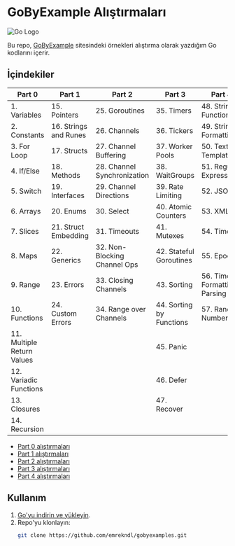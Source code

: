 # GoByExample Alıştırmaları

![Go Logo](https://skillicons.dev/icons?i=go&theme=dark)

Bu repo, [GoByExample](https://gobyexample.com/) sitesindeki örnekleri alıştırma olarak yazdığım Go kodlarını içerir.

## İçindekiler

| Part 0                         | Part 1             | Part 2                         | Part 3                         | Part 4                           |
|--------------------------------|--------------------|--------------------------------|--------------------------------|----------------------------------|
| 1. Variables                   | 15. Pointers       | 25. Goroutines                 | 35. Timers                      | 48. String Functions                 |
| 2. Constants                   | 16. Strings and Runes | 26. Channels                | 36. Tickers                     | 49. String Formatting                |
| 3. For Loop                    | 17. Structs        | 27. Channel Buffering          | 37. Worker Pools                | 50. Text Templates                   |
| 4. If/Else                     | 18. Methods        | 28. Channel Synchronization    | 38. WaitGroups                  | 51. Regular Expressions              |
| 5. Switch                      | 19. Interfaces     | 29. Channel Directions         | 39. Rate Limiting               | 52. JSON                             |
| 6. Arrays                      | 20. Enums          | 30. Select                     | 40. Atomic Counters             | 53. XML                              |
| 7. Slices                      | 21. Struct Embedding | 31. Timeouts                 | 41. Mutexes                     | 54. Time                             |
| 8. Maps                        | 22. Generics       | 32. Non-Blocking Channel Ops   | 42. Stateful Goroutines         | 55. Epoch                            |
| 9. Range                       | 23. Errors         | 33. Closing Channels           | 43. Sorting                     | 56. Time Formatting / Parsing        |
| 10. Functions                  | 24. Custom Errors  | 34. Range over Channels        | 44. Sorting by Functions        | 57. Random Numbers                   |
| 11. Multiple Return Values     |                    |                                | 45. Panic                       |                                  |
| 12. Variadic Functions         |                    |                                | 46. Defer                       |                                  |
| 13. Closures                   |                    |                                | 47. Recover                     |                                  |
| 14. Recursion                  |                    |                                |                                |                                  |

- [Part 0 alıştırmaları](part0/tutor_0.go)
- [Part 1 alıştırmaları](part1/tutor_1.go)
- [Part 2 alıştırmaları](part2/tutor_2.go)
- [Part 3 alıştırmaları](part3/tutor_3.go)
- [Part 4 alıştırmaları](part4/tutor_4.go)

## Kullanım


1. [Go'yu indirin ve yükleyin](https://golang.org/dl/).
2. Repo'yu klonlayın:
   ```sh
   git clone https://github.com/emrekndl/gobyexamples.git

